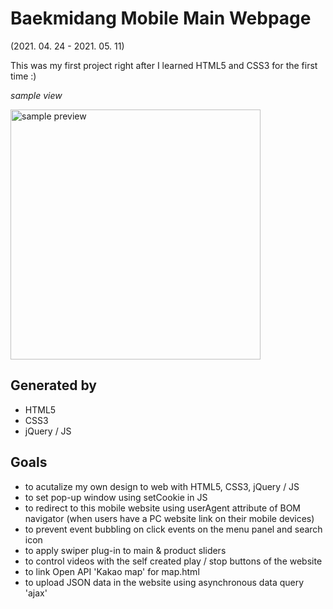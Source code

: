 # Baekmidang Mobile Main Webpage
(2021. 04. 24 - 2021. 05. 11)

This was my first project right after I learned HTML5 and CSS3 for the first time :)

*sample view*

<img src="baekmidang_m.gif" height="400" alt="sample preview" />


## Generated by

- HTML5
- CSS3
- jQuery / JS

## Goals

- to acutalize my own design to web with HTML5, CSS3, jQuery / JS
- to set pop-up window using setCookie in JS
- to redirect to this mobile website using userAgent attribute of BOM navigator (when users have a PC website link on their mobile devices)
- to prevent event bubbling on click events on the menu panel and search icon
- to apply swiper plug-in to main & product sliders
- to control videos with the self created play / stop buttons of the website
- to link Open API 'Kakao map' for map.html
- to upload JSON data in the website using asynchronous data query 'ajax'
